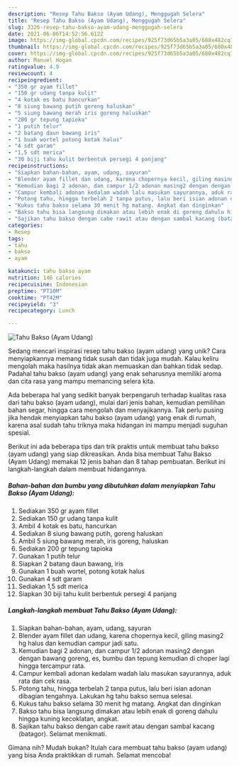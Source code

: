 ```yaml
---
description: "Resep Tahu Bakso (Ayam Udang), Menggugah Selera"
title: "Resep Tahu Bakso (Ayam Udang), Menggugah Selera"
slug: 3326-resep-tahu-bakso-ayam-udang-menggugah-selera
date: 2021-06-06T14:52:56.612Z
image: https://img-global.cpcdn.com/recipes/925f73d65b5a3a05/680x482cq70/tahu-bakso-ayam-udang-foto-resep-utama.jpg
thumbnail: https://img-global.cpcdn.com/recipes/925f73d65b5a3a05/680x482cq70/tahu-bakso-ayam-udang-foto-resep-utama.jpg
cover: https://img-global.cpcdn.com/recipes/925f73d65b5a3a05/680x482cq70/tahu-bakso-ayam-udang-foto-resep-utama.jpg
author: Manuel Hogan
ratingvalue: 4.9
reviewcount: 4
recipeingredient:
- "350 gr ayam fillet"
- "150 gr udang tanpa kulit"
- "4 kotak es batu hancurkan"
- "8 siung bawang putih goreng haluskan"
- "5 siung bawang merah iris goreng haluskan"
- "200 gr tepung tapioka"
- "1 putih telur"
- "2 batang daun bawang iris"
- "1 buah wortel potong kotak halus"
- "4 sdt garam"
- "1,5 sdt merica"
- "30 biji tahu kulit berbentuk persegi 4 panjang"
recipeinstructions:
- "Siapkan bahan-bahan, ayam, udang, sayuran"
- "Blender ayam fillet dan udang, karena chopernya kecil, giling masing2 hg halus dan kemudian campur jadi satu."
- "Kemudian bagi 2 adonan, dan campur 1/2 adonan masing2 dengan dengan bawang goreng, es, bumbu dan tepung kemudian di choper lagi hingga tercampur rata."
- "Campur kembali adonan kedalam wadah lalu masukan sayurannya, aduk rata dan cek rasa."
- "Potong tahu, hingga terbelah 2 tanpa putus, lalu beri isian adonan dibagian tengahnya. Lakukan hg tahu bakso semua selesai."
- "Kukus tahu bakso selama 30 menit hg matang. Angkat dan dinginkan"
- "Bakso tahu bisa langsung dimakan atau lebih enak di goreng dahulu hingga kuning kecoklatan, angkat."
- "Sajikan tahu bakso dengan cabe rawit atau dengan sambal kacang (batagor). Selamat menikmati."
categories:
- Resep
tags:
- tahu
- bakso
- ayam

katakunci: tahu bakso ayam 
nutrition: 146 calories
recipecuisine: Indonesian
preptime: "PT10M"
cooktime: "PT42M"
recipeyield: "3"
recipecategory: Lunch

---
```



![Tahu Bakso (Ayam Udang)](https://img-global.cpcdn.com/recipes/925f73d65b5a3a05/680x482cq70/tahu-bakso-ayam-udang-foto-resep-utama.jpg)

Sedang mencari inspirasi resep tahu bakso (ayam udang) yang unik? Cara menyiapkannya memang tidak susah dan tidak juga mudah. Kalau keliru mengolah maka hasilnya tidak akan memuaskan dan bahkan tidak sedap. Padahal tahu bakso (ayam udang) yang enak seharusnya memiliki aroma dan cita rasa yang mampu memancing selera kita.

Ada beberapa hal yang sedikit banyak berpengaruh terhadap kualitas rasa dari tahu bakso (ayam udang), mulai dari jenis bahan, kemudian pemilihan bahan segar, hingga cara mengolah dan menyajikannya. Tak perlu pusing jika hendak menyiapkan tahu bakso (ayam udang) yang enak di rumah, karena asal sudah tahu triknya maka hidangan ini mampu menjadi suguhan spesial.




Berikut ini ada beberapa tips dan trik praktis untuk membuat tahu bakso (ayam udang) yang siap dikreasikan. Anda bisa membuat Tahu Bakso (Ayam Udang) memakai 12 jenis bahan dan 8 tahap pembuatan. Berikut ini langkah-langkah dalam membuat hidangannya.

<!--inarticleads1-->

##### Bahan-bahan dan bumbu yang dibutuhkan dalam menyiapkan Tahu Bakso (Ayam Udang):

1. Sediakan 350 gr ayam fillet
1. Sediakan 150 gr udang tanpa kulit
1. Ambil 4 kotak es batu, hancurkan
1. Sediakan 8 siung bawang putih, goreng haluskan
1. Ambil 5 siung bawang merah, iris goreng, haluskan
1. Sediakan 200 gr tepung tapioka
1. Gunakan 1 putih telur
1. Siapkan 2 batang daun bawang, iris
1. Gunakan 1 buah wortel, potong kotak halus
1. Gunakan 4 sdt garam
1. Sediakan 1,5 sdt merica
1. Siapkan 30 biji tahu kulit berbentuk persegi 4 panjang




<!--inarticleads2-->

##### Langkah-langkah membuat Tahu Bakso (Ayam Udang):

1. Siapkan bahan-bahan, ayam, udang, sayuran
1. Blender ayam fillet dan udang, karena chopernya kecil, giling masing2 hg halus dan kemudian campur jadi satu.
1. Kemudian bagi 2 adonan, dan campur 1/2 adonan masing2 dengan dengan bawang goreng, es, bumbu dan tepung kemudian di choper lagi hingga tercampur rata.
1. Campur kembali adonan kedalam wadah lalu masukan sayurannya, aduk rata dan cek rasa.
1. Potong tahu, hingga terbelah 2 tanpa putus, lalu beri isian adonan dibagian tengahnya. Lakukan hg tahu bakso semua selesai.
1. Kukus tahu bakso selama 30 menit hg matang. Angkat dan dinginkan
1. Bakso tahu bisa langsung dimakan atau lebih enak di goreng dahulu hingga kuning kecoklatan, angkat.
1. Sajikan tahu bakso dengan cabe rawit atau dengan sambal kacang (batagor). Selamat menikmati.




Gimana nih? Mudah bukan? Itulah cara membuat tahu bakso (ayam udang) yang bisa Anda praktikkan di rumah. Selamat mencoba!
